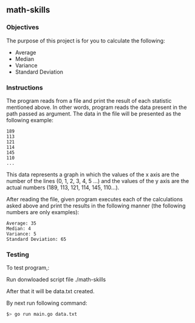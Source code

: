 ## math-skills

### Objectives

The purpose of this project is for you to calculate the following:

- Average
- Median
- Variance
- Standard Deviation

### Instructions

The program reads from a file and print the result of each statistic mentioned above. In other words,  program reads the data present in the path passed as argument. The data in the file will be presented as the following example:

```console
189
113
121
114
145
110
...
```

This data represents a graph in which the values of the x axis are the number of the lines (0, 1, 2, 3, 4, 5 ...) and the values of the y axis are the actual numbers (189, 113, 121, 114, 145, 110...).


After reading the file, given program executes each of the calculations asked above and print the results in the following manner (the following numbers are only examples):

```console
Average: 35
Median: 4
Variance: 5
Standard Deviation: 65
```

### Testing

To test program,:

Run donwloaded script file ./math-skills

After that it will be data.txt created.

By next run following command:

```sh
$> go run main.go data.txt
```


